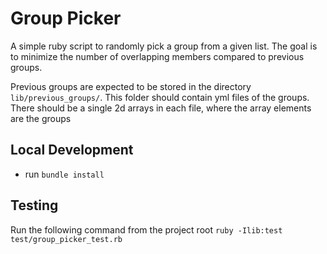 # Group Picker
A simple ruby script to randomly pick a group from a given list. 
The goal is to minimize the number of overlapping members compared to previous groups.

Previous groups are expected to be stored in the directory `lib/previous_groups/`.
This folder should contain yml files of the groups.
There should be a single 2d arrays in each file, where the array elements are the groups 

## Local Development
- run `bundle install`

## Testing
Run the following command from the project root
`ruby -Ilib:test test/group_picker_test.rb`